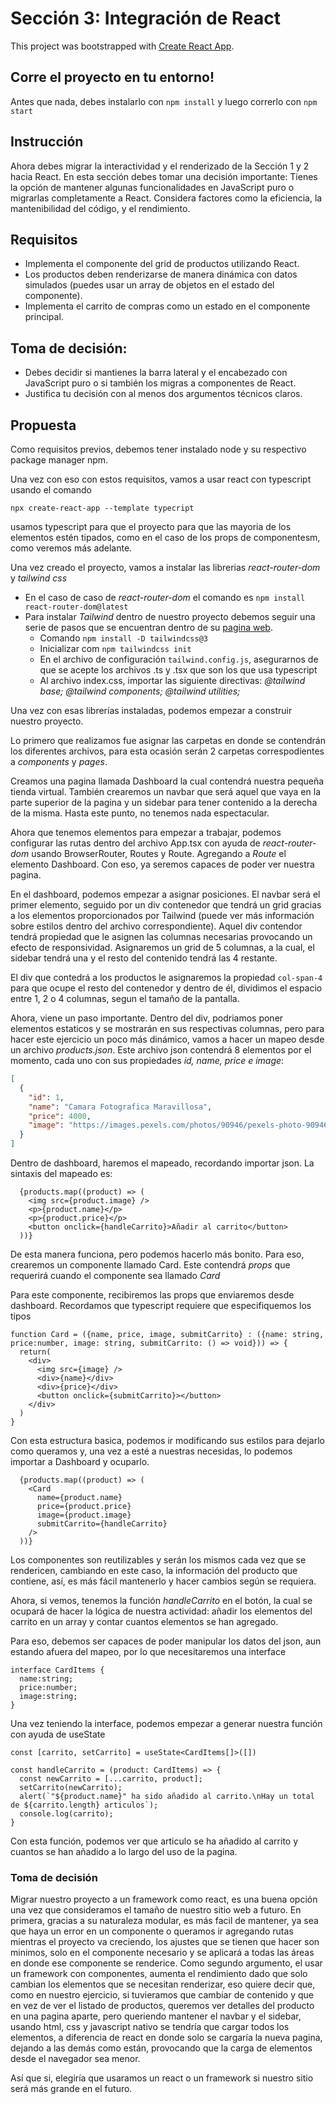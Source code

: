 # Sección 3: Integración de React

This project was bootstrapped with [Create React App](https://github.com/facebook/create-react-app).

## Corre el proyecto en tu entorno!

Antes que nada, debes instalarlo con 
`npm install` y luego correrlo con `npm start`

## Instrucción
Ahora debes migrar la interactividad y el renderizado de la Sección 1 y 2 hacia React. En
esta sección debes tomar una decisión importante:
Tienes la opción de mantener algunas funcionalidades en JavaScript puro o migrarlas
completamente a React. Considera factores como la eficiencia, la mantenibilidad del
código, y el rendimiento.

## Requisitos
- Implementa el componente del grid de productos utilizando React.
- Los productos deben renderizarse de manera dinámica con datos simulados
(puedes usar un array de objetos en el estado del componente).
- Implementa el carrito de compras como un estado en el componente principal.

## Toma de decisión:
- Debes decidir si mantienes la barra lateral y el encabezado con JavaScript puro o
si también los migras a componentes de React.
- Justifica tu decisión con al menos dos argumentos técnicos claros.

## Propuesta

Como requisitos previos, debemos tener instalado node y su respectivo package manager npm. 

Una vez con eso con estos requisitos, vamos a usar react con typescript usando el comando
```
npx create-react-app --template typecript
```
usamos typescript para que el proyecto para que las mayoria de los elementos estén tipados, como en el caso de los props de componentesm, como veremos más adelante. 

Una vez creado el proyecto, vamos a instalar las librerias *react-router-dom* y *tailwind css*

- En el caso de caso de *react-router-dom* el comando es `npm install react-router-dom@latest`
- Para instalar *Tailwind* dentro de nuestro proyecto debemos seguir una serie de pasos que se encuentran dentro de su [pagina web](https://v3.tailwindcss.com/docs/guides/create-react-app).
  - Comando `npm install -D tailwindcss@3`
  - Inicializar com `npm tailwindcss init`
  - En el archivo de configuración `tailwind.config.js`, asegurarnos de que se acepte los archivos .ts y .tsx que son los que usa typescript
  - Al archivo index.css, importar las siguiente directivas: *@tailwind base; @tailwind components; @tailwind utilities;*

Una vez con esas librerías instaladas, podemos empezar a construir nuestro proyecto. 

Lo primero que realizamos fue asignar las carpetas en donde se contendrán los diferentes archivos, para esta ocasión serán 2 carpetas correspodientes a *components* y *pages*. 

Creamos una pagina llamada Dashboard la cual contendrá nuestra pequeña tienda virtual.
También crearemos un navbar que será aquel que vaya en la parte superior de la pagina y un sidebar para tener contenido a la derecha de la misma. Hasta este punto, no tenemos nada espectacular.

Ahora que tenemos elementos para empezar a trabajar, podemos configurar las rutas dentro del archivo App.tsx con ayuda de *react-router-dom* usando BrowserRouter, Routes y Route. Agregando a *Route* el elemento Dashboard. Con eso, ya seremos capaces de poder ver nuestra pagina. 

En el dashboard, podemos empezar a asignar posiciones. El navbar será el primer elemento, seguido por un div contenedor que tendrá un grid gracias a los elementos proporcionados por Tailwind (puede ver más información sobre estilos dentro del archivo correspondiente). Aquel div contendor tendrá propiedad que le asignen las columnas necesarias provocando un efecto de responsividad. Asignaremos un grid de 5 columnas, a la cual, el sidebar tendrá una y el resto del contenido tendrá las 4 restante. 

El div que contedrá a los productos le asignaremos la propiedad `col-span-4` para que ocupe el resto del contenedor y dentro de él, dividimos el espacio entre 1, 2 o 4 columnas, segun el tamaño de la pantalla. 

Ahora, viene un paso importante. Dentro del div, podriamos poner elementos estaticos y se mostrarán en sus respectivas columnas, pero para hacer este ejercicio un poco más dinámico, vamos a hacer un mapeo desde un archivo *products.json*.
Este archivo json contendrá 8 elementos por el momento, cada uno con sus propiedades *id, name, price e image*: 
```json
[
  {
    "id": 1,
    "name": "Camara Fotografica Maravillosa",
    "price": 4000,
    "image": "https://images.pexels.com/photos/90946/pexels-photo-90946.jpeg"
  }
]
```

Dentro de dashboard, haremos el mapeado, recordando importar json. La sintaxis del mapeado es: 
```tsx
  {products.map((product) => (
    <img src={product.image} />
    <p>{product.name}</p>
    <p>{product.price}</p>
    <button onclick={handleCarrito}>Añadir al carrito</button>
  ))}
```

De esta manera funciona, pero podemos hacerlo más bonito. Para eso, crearemos un componente llamado Card. Este contendrá *props* que requerirá cuando el componente sea llamado *Card*

Para este componente, recibiremos las props que enviaremos desde dashboard. Recordamos que typescript requiere que especifiquemos los tipos

```tsx
function Card = ({name, price, image, submitCarrito} : ({name: string, price:number, image: string, submitCarrito: () => void})) => {
  return(
    <div>
      <img src={image} />
      <div>{name}</div>
      <div>{price}</div>
      <button onclick={submitCarrito}></button>
    </div>
  )
}
```

Con esta estructura basica, podemos ir modificando sus estilos para dejarlo como queramos y, una vez a esté a nuestras necesidas, lo podemos importar a Dashboard y ocuparlo.

```tsx
  {products.map((product) => (
    <Card 
      name={product.name}
      price={product.price}
      image={product.image}
      submitCarrito={handleCarrito}
    />
  ))}
```

Los componentes son reutilizables y serán los mismos cada vez que se rendericen, cambiando en este caso, la información del producto que contiene, así, es más fácil mantenerlo y hacer cambios según se requiera. 

Ahora, si vemos, tenemos la función *handleCarrito* en el botón, la cual se ocupará de hacer la lógica de nuestra actividad: añadir los elementos del carrito en un array y contar cuantos elementos se han agregado.

Para eso, debemos ser capaces de poder manipular los datos del json, aun estando afuera del mapeo, por lo que necesitaremos una interface

```tsx
interface CardItems {
  name:string;
  price:number;
  image:string;
}
```

Una vez teniendo la interface, podemos empezar a generar nuestra función con ayuda de useState

```tsx
const [carrito, setCarrito] = useState<CardItems[]>([])

const handleCarrito = (product: CardItems) => {
  const newCarrito = [...carrito, product];
  setCarrito(newCarrito);
  alert(`"${product.name}" ha sido añadido al carrito.\nHay un total de ${carrito.length} articulos`);
  console.log(carrito);
}
```

Con esta función, podemos ver que articulo se ha añadido al carrito y cuantos se han añadido a lo largo del uso de la pagina.

### Toma de decisión
Migrar nuestro proyecto a un framework como react, es una buena opción una vez que consideramos el tamaño de nuestro sitio web a futuro. 
En primera, gracias a su naturaleza modular, es más facil de mantener, ya sea que haya un error en un componente o queramos ir agregando rutas mientras el proyecto va creciendo, los ajustes que se tienen que hacer son minimos, solo en el componente necesario y se aplicará a todas las áreas en donde ese componente se renderice. 
Como segundo argumento, el usar un framework con componentes, aumenta el rendimiento dado que solo cambian los elementos que se necesitan renderizar, eso quiere decir que, como en nuestro ejercicio, si tuvieramos que cambiar de contenido y que en vez de ver el listado de productos, queremos ver detalles del producto en una pagina aparte, pero queriendo mantener el navbar y el sidebar, usando html, css y javascript nativo se tendría que cargar todos los elementos, a diferencia de react en donde solo se cargaría la nueva pagina, dejando a las demás como están, provocando que la carga de elementos desde el navegador sea menor.

Así que si, elegiría que usaramos un react o un framework si nuestro sitio será más grande en el futuro. 